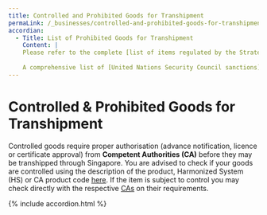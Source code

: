 ```yaml
---
title: Controlled and Prohibited Goods for Transhipment
permaLink: /_businesses/controlled-and-prohibited-goods-for-transhipment
accordian: 
  - Title: List of Prohibited Goods for Transhipment
    Content: |
    Please refer to the complete [list of items regulated by the Strategic Goods (Control) Act.](https://www.customs.gov.sg/businesses/strategic-goods-control/strategic-goods-control-list)  
    
    A comprehensive list of [United Nations Security Council sanctions](https://www.customs.gov.sg/businesses/united-nations-security-council-sanctions) can be found on the UNSC Sanctions Committees Website
---
```


# Controlled & Prohibited Goods for Transhipment

Controlled goods require proper authorisation (advance notification, licence or certificate approval) from  **Competent Authorities (CA)**  before they may be transhipped through Singapore. You are advised to check if your goods are controlled using the description of the product, Harmonized System (HS) or CA product code  [here](https://www.tradenet.gov.sg/tradenet/portlets/search/searchHSCA/searchInitHSCA.do). If the item is subject to control you may check directly with the respective  [CAs](https://www.customs.gov.sg/-/media/cus/files/about-us/annexes-and-appendices/annex-e---ca-helpdesk-lists.pdf)  on their requirements.

{% include accordion.html %} 
